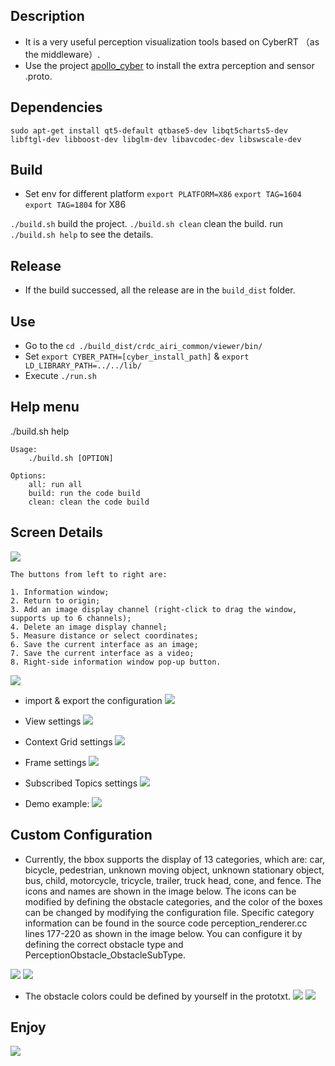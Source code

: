## Description

* It is a very useful perception visualization tools based on CyberRT （as the middleware）.
* Use the project [apollo_cyber](https://github.com/FengD/apollo_cyber) to install the extra perception and sensor .proto.

## Dependencies

``` shell
sudo apt-get install qt5-default qtbase5-dev libqt5charts5-dev libftgl-dev libboost-dev libglm-dev libavcodec-dev libswscale-dev
```

## Build

* Set env for different platform
`export PLATFORM=X86`  `export TAG=1604`  `export TAG=1804` for X86

`./build.sh` build the project.
`./build.sh clean` clean the build.
run `./build.sh help` to see the details.

## Release
* If the build successed, all the release are in the `build_dist` folder.

## Use
* Go to the `cd ./build_dist/crdc_airi_common/viewer/bin/`
* Set `export CYBER_PATH=[cyber_install_path]` & `export LD_LIBRARY_PATH=../../lib/`
* Execute `./run.sh`

## Help menu
./build.sh help

```
Usage:
    ./build.sh [OPTION]

Options:
    all: run all
    build: run the code build
    clean: clean the code build
```

## Screen Details

![](./images/screen.png)

```
The buttons from left to right are:

1. Information window;
2. Return to origin;
3. Add an image display channel (right-click to drag the window, supports up to 6 channels);
4. Delete an image display channel;
5. Measure distance or select coordinates;
6. Save the current interface as an image;
7. Save the current interface as a video;
8. Right-side information window pop-up button.

```
![](./images/toolbar.png)

* import & export the configuration
![](./images/toolbar2.png)

* View settings
![](./images/view.png)

* Context Grid settings
![](./images/context.png)

* Frame settings
![](./images/frame.png)

* Subscribed Topics settings
![](./images/topics.png)

* Demo example:
![](./images/demo.png)

## Custom Configuration

* Currently, the bbox supports the display of 13 categories, which are: car, bicycle, pedestrian, unknown moving object, unknown stationary object, bus, child, motorcycle, tricycle, trailer, truck head, cone, and fence. The icons and names are shown in the image below. The icons can be modified by defining the obstacle categories, and the color of the boxes can be changed by modifying the configuration file. Specific category information can be found in the source code perception_renderer.cc lines 177-220 as shown in the image below. You can configure it by defining the correct obstacle type and PerceptionObstacle_ObstacleSubType.

![](./images/proto-defs.png)
![](./images/icons.png)

* The obstacle colors could be defined by yourself in the prototxt.
![](./images/color-defs.png)
![](./images/code.png)


## Enjoy

![](./images/enjoy.jpg)






